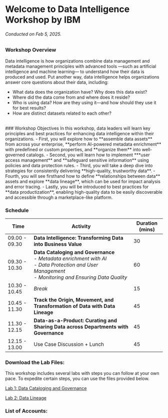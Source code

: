 # Welcome to Data Intelligence Workshop by IBM
###### *Conducted on Feb 5, 2025.*

### Workshop Overview
Data intelligence is how organizations combine data management and metadata management principles with advanced tools —such as artificial intelligence and machine learning— to understand how their data is produced and used. Put another way, data intelligence helps organizations answer core questions about their data, including:
- What data does the organization have? Why does this data exist?
- Where did the data come from and where does it reside? 
- Who is using data? How are they using it—and how should they use it for best results?
- How are distinct datasets related to each other?
<br>
### Workshop Objectives
In this workshop, data leaders will learn key principles and best practices for enhancing data intelligence within their organizations. 
- First, you will explore how to **assemble data assets** from across your enterprise, **perform AI-powered metadata enrichment** with predefined or custom properties, and **organize them** into well-governed catalogs.
- Second, you will learn how to implement ***user access management** and **safeguard sensitive information** using policies and data protection rules.
- Third, you will take a deep dive into strategies for consistently delivering **high-quality, trustworthy data**.
- Fourth, you will see firsthand how to define **relationships between data** assets and explore **data lineage**, which can be used for impact analysis and error tracing.
- Lastly, you will be introduced to best practices for **data productization**, enabling high-quality data to be easily discoverable and accessible through a marketplace-like platform.

### Schedule
| Time | Activity | Duration (mins) |
| --- | ---  | ---    |
| 09.00 - 09.30 | **Data Intelligence: Transforming Data into Business Value** | 30   |
| 09.30 - 10.30 | **Data Cataloging and Governance** <br> *- Metadata enrichment with AI* <br> *- Data Protection and User Management* <br> *- Monitoring and Ensuring Data Quality* | 60 |
| 10.30 - 10.45 | *Break* | 15 |
| 10.45 - 11.30 | **Track the Origin, Movement, and Transformation of Data with Data Lineage** | 45 |
| 11.30 - 12.15 | **Data-as-a-Product: Curating and Sharing Data across Departments with Governance** | 45 |
| 12.15 - 13.00 | Use Case Discussion + Lunch | 45 |

### Download the Lab Files:
This workshop includes several labs with steps you can follow at your own pace. To expedite certain steps, you can use the files provided below.

[Lab 1: Data Cataloging and Governance](https://github.com/CloudPak-Outcomes/Outcomes-Projects/blob/main/Knowledge-Catalog-L4-PoX-Lab/Knowledge-Catalog-L4-PoX-Lab.zip)

[Lab 2: Data Lineage](https://github.com/CloudPak-Outcomes/Outcomes-Projects/blob/main/IBM%20Manta%20L3%20Lab/IBM-Manta-L3-Lab.zip)


### List of Accounts:
